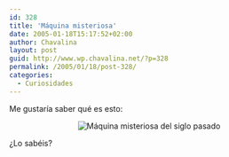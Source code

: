 ```yaml
---
id: 328
title: 'Máquina misteriosa'
date: 2005-01-18T15:17:52+02:00
author: Chavalina
layout: post
guid: http://www.wp.chavalina.net/?p=328
permalink: /2005/01/18/post-328/
categories:
  - Curiosidades
---
```

Me gustaría saber qué es esto:

<p align="center">
  <img class="imgcentro" src="http://www.chavalina.net/imagenes/fotos/maquina.jpg" alt="Máquina misteriosa del siglo pasado" />
</p>

&iquest;Lo sabéis?